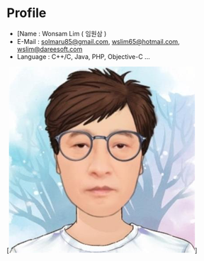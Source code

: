 # Profile
- [Name     : Wonsam Lim ( 임원삼 )
- E-Mail   : solmaru85@gmail.com, wslim65@hotmail.com, wslim@dareesoft.com
- Language : C++/C, Java, PHP, Objective-C ...

[![Cariculture](https://github.com/solmaru85/solmaru85/raw/main/images/cariculture.jpg)]
